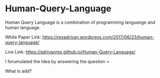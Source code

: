 # Human-Query-Language
Human Query Language is a combination of programming languange and human language.

White Paper Link:
https://rexadrivan.wordpress.com/2017/06/23/human-query-language/

Live Link:
https://adrivanrex.github.io/Human-Query-Language/

I forumulated the Idea by answering the question = 

What is add?
